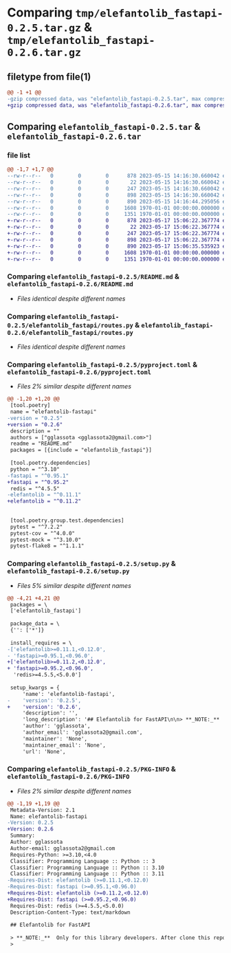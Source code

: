 # Comparing `tmp/elefantolib_fastapi-0.2.5.tar.gz` & `tmp/elefantolib_fastapi-0.2.6.tar.gz`

## filetype from file(1)

```diff
@@ -1 +1 @@
-gzip compressed data, was "elefantolib_fastapi-0.2.5.tar", max compression
+gzip compressed data, was "elefantolib_fastapi-0.2.6.tar", max compression
```

## Comparing `elefantolib_fastapi-0.2.5.tar` & `elefantolib_fastapi-0.2.6.tar`

### file list

```diff
@@ -1,7 +1,7 @@
--rw-r--r--   0        0        0      878 2023-05-15 14:16:30.660042 elefantolib_fastapi-0.2.5/README.md
--rw-r--r--   0        0        0       22 2023-05-15 14:16:30.660042 elefantolib_fastapi-0.2.5/elefantolib_fastapi/__init__.py
--rw-r--r--   0        0        0      247 2023-05-15 14:16:30.660042 elefantolib_fastapi-0.2.5/elefantolib_fastapi/requests.py
--rw-r--r--   0        0        0      898 2023-05-15 14:16:30.660042 elefantolib_fastapi-0.2.5/elefantolib_fastapi/routes.py
--rw-r--r--   0        0        0      890 2023-05-15 14:16:44.295056 elefantolib_fastapi-0.2.5/pyproject.toml
--rw-r--r--   0        0        0     1608 1970-01-01 00:00:00.000000 elefantolib_fastapi-0.2.5/setup.py
--rw-r--r--   0        0        0     1351 1970-01-01 00:00:00.000000 elefantolib_fastapi-0.2.5/PKG-INFO
+-rw-r--r--   0        0        0      878 2023-05-17 15:06:22.367774 elefantolib_fastapi-0.2.6/README.md
+-rw-r--r--   0        0        0       22 2023-05-17 15:06:22.367774 elefantolib_fastapi-0.2.6/elefantolib_fastapi/__init__.py
+-rw-r--r--   0        0        0      247 2023-05-17 15:06:22.367774 elefantolib_fastapi-0.2.6/elefantolib_fastapi/requests.py
+-rw-r--r--   0        0        0      898 2023-05-17 15:06:22.367774 elefantolib_fastapi-0.2.6/elefantolib_fastapi/routes.py
+-rw-r--r--   0        0        0      890 2023-05-17 15:06:35.535923 elefantolib_fastapi-0.2.6/pyproject.toml
+-rw-r--r--   0        0        0     1608 1970-01-01 00:00:00.000000 elefantolib_fastapi-0.2.6/setup.py
+-rw-r--r--   0        0        0     1351 1970-01-01 00:00:00.000000 elefantolib_fastapi-0.2.6/PKG-INFO
```

### Comparing `elefantolib_fastapi-0.2.5/README.md` & `elefantolib_fastapi-0.2.6/README.md`

 * *Files identical despite different names*

### Comparing `elefantolib_fastapi-0.2.5/elefantolib_fastapi/routes.py` & `elefantolib_fastapi-0.2.6/elefantolib_fastapi/routes.py`

 * *Files identical despite different names*

### Comparing `elefantolib_fastapi-0.2.5/pyproject.toml` & `elefantolib_fastapi-0.2.6/pyproject.toml`

 * *Files 2% similar despite different names*

```diff
@@ -1,20 +1,20 @@
 [tool.poetry]
 name = "elefantolib-fastapi"
-version = "0.2.5"
+version = "0.2.6"
 description = ""
 authors = ["gglassota <gglassota2@gmail.com>"]
 readme = "README.md"
 packages = [{include = "elefantolib_fastapi"}]
 
 [tool.poetry.dependencies]
 python = "^3.10"
-fastapi = "^0.95.1"
+fastapi = "^0.95.2"
 redis = "^4.5.5"
-elefantolib = "^0.11.1"
+elefantolib = "^0.11.2"
 
 
 [tool.poetry.group.test.dependencies]
 pytest = "^7.2.2"
 pytest-cov = "^4.0.0"
 pytest-mock = "^3.10.0"
 pytest-flake8 = "^1.1.1"
```

### Comparing `elefantolib_fastapi-0.2.5/setup.py` & `elefantolib_fastapi-0.2.6/setup.py`

 * *Files 5% similar despite different names*

```diff
@@ -4,21 +4,21 @@
 packages = \
 ['elefantolib_fastapi']
 
 package_data = \
 {'': ['*']}
 
 install_requires = \
-['elefantolib>=0.11.1,<0.12.0',
- 'fastapi>=0.95.1,<0.96.0',
+['elefantolib>=0.11.2,<0.12.0',
+ 'fastapi>=0.95.2,<0.96.0',
  'redis>=4.5.5,<5.0.0']
 
 setup_kwargs = {
     'name': 'elefantolib-fastapi',
-    'version': '0.2.5',
+    'version': '0.2.6',
     'description': '',
     'long_description': '## Elefantolib for FastAPI\n\n> **_NOTE:_**  Only for this library developers. After clone this repository you should run command:\n> \n\n ```console \ngit config core.hooksPath .githooks\n```\n\n\n## Installation\n\n<div class="termy">\n\n```console\npoetry add elefantolib-fastapi\n```\n</div>\n\n## Example\n\n### Prepare\n\n* Add environmental variables\n\n```\nSECRET=\nALGORITHM=\nISSUER=\n```\n* Defaults:\n    \n    - SECRET - not set, this is required\n    - ALGORITHM=HS256\n    - ISSUER=Consumer\n\n### Create it\n\n* Create a file `main.py` with:\n\n```Python\nfrom elefantolib_fastapi.requests import Request\nfrom elefantolib_fastapi.routes import APIRoute\n\nfrom fastapi import FastAPI\n\napp = FastAPI()\n\napp.router.route_class = APIRoute\n\n\n@app.get(\'/\')\ndef index(request: Request):\n    # TODO something\n    response = request.pfm.services.some_service_name.get(\'path-to-endpoint\')\n    return response\n\n```',
     'author': 'gglassota',
     'author_email': 'gglassota2@gmail.com',
     'maintainer': 'None',
     'maintainer_email': 'None',
     'url': 'None',
```

### Comparing `elefantolib_fastapi-0.2.5/PKG-INFO` & `elefantolib_fastapi-0.2.6/PKG-INFO`

 * *Files 2% similar despite different names*

```diff
@@ -1,19 +1,19 @@
 Metadata-Version: 2.1
 Name: elefantolib-fastapi
-Version: 0.2.5
+Version: 0.2.6
 Summary: 
 Author: gglassota
 Author-email: gglassota2@gmail.com
 Requires-Python: >=3.10,<4.0
 Classifier: Programming Language :: Python :: 3
 Classifier: Programming Language :: Python :: 3.10
 Classifier: Programming Language :: Python :: 3.11
-Requires-Dist: elefantolib (>=0.11.1,<0.12.0)
-Requires-Dist: fastapi (>=0.95.1,<0.96.0)
+Requires-Dist: elefantolib (>=0.11.2,<0.12.0)
+Requires-Dist: fastapi (>=0.95.2,<0.96.0)
 Requires-Dist: redis (>=4.5.5,<5.0.0)
 Description-Content-Type: text/markdown
 
 ## Elefantolib for FastAPI
 
 > **_NOTE:_**  Only for this library developers. After clone this repository you should run command:
 >
```

